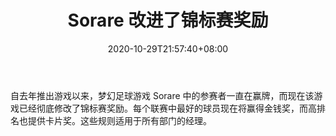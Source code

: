 ﻿---
title: "Sorare 改进了锦标赛奖励"
date: 2020-10-29T21:57:40+08:00
lastmod: 2020-10-29T16:45:40+08:00
draft: false
authors: ["Honour"]
description: "自去年推出游戏以来，梦幻足球游戏 Sorare 中的参赛者一直在赢牌，而现在该游戏已经彻底修改了锦标赛奖励。每个联赛中最好的球员现在将赢得金钱奖，而高排名也提供卡片奖。这些规则适用于所有部门的经理。"
featuredImage: "sorare-revamped-tournament-rewards.png"
tags: ["Virtual World","虚拟世界","Play to Earn"]
categories: ["news"]
news: ["虚拟世界"]
weight: 
lightgallery: true
pinned: false
recommend: false
recommend1: false
---

自去年推出游戏以来，梦幻足球游戏 Sorare 中的参赛者一直在赢牌，而现在该游戏已经彻底修改了锦标赛奖励。每个联赛中最好的球员现在将赢得金钱奖，而高排名也提供卡片奖。这些规则适用于所有部门的经理。

<!--more-->


